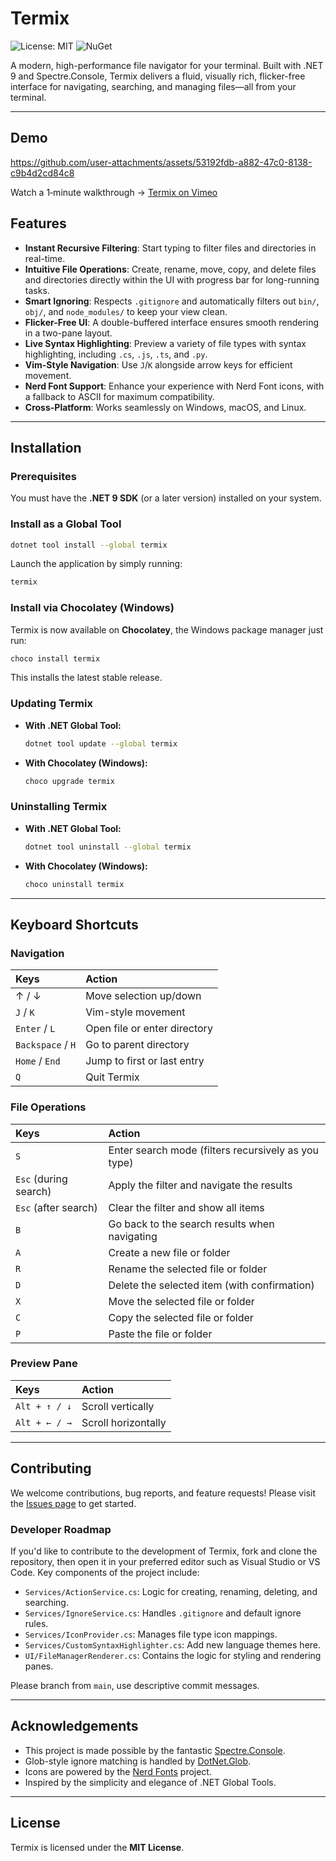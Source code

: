 # Termix

![License: MIT](https://img.shields.io/badge/License-MIT-blue.svg) ![NuGet](https://img.shields.io/nuget/v/Termix)

A modern, high-performance file navigator for your terminal. Built with .NET 9 and Spectre.Console, Termix delivers a fluid, visually rich, flicker-free interface for navigating, searching, and managing files—all from your terminal.

---

## Demo

https://github.com/user-attachments/assets/53192fdb-a882-47c0-8138-c9b4d2cd84c8

Watch a 1‑minute walkthrough → [Termix on Vimeo](https://vimeo.com/1105824424)

## Features

- **Instant Recursive Filtering**: Start typing to filter files and directories in real-time.
- **Intuitive File Operations**: Create, rename, move, copy, and delete files and directories directly within the UI with progress bar for long-running tasks.
- **Smart Ignoring**: Respects `.gitignore` and automatically filters out `bin/`, `obj/`, and `node_modules/` to keep your view clean.
- **Flicker-Free UI**: A double-buffered interface ensures smooth rendering in a two-pane layout.
- **Live Syntax Highlighting**: Preview a variety of file types with syntax highlighting, including `.cs`, `.js`, `.ts`, and `.py`.
- **Vim-Style Navigation**: Use `J`/`K` alongside arrow keys for efficient movement.
- **Nerd Font Support**: Enhance your experience with Nerd Font icons, with a fallback to ASCII for maximum compatibility.
- **Cross-Platform**: Works seamlessly on Windows, macOS, and Linux.

---

## Installation

### Prerequisites

You must have the **.NET 9 SDK** (or a later version) installed on your system.

### Install as a Global Tool

```bash
dotnet tool install --global termix
```

Launch the application by simply running:

```bash
termix
```

### Install via Chocolatey (Windows)

Termix is now available on **Chocolatey**, the Windows package manager ⁠just run:

```powershell
choco install termix
```

This installs the latest stable release.

### Updating Termix

- **With .NET Global Tool:**

  ```bash
  dotnet tool update --global termix
  ```

- **With Chocolatey (Windows):**

  ```powershell
  choco upgrade termix
  ```

### Uninstalling Termix

- **With .NET Global Tool:**

  ```bash
  dotnet tool uninstall --global termix
  ```

- **With Chocolatey (Windows):**

  ```powershell
  choco uninstall termix
  ```

---

## Keyboard Shortcuts

### Navigation

| Keys              | Action                       |
| :---------------- | :--------------------------- |
| ↑ / ↓             | Move selection up/down       |
| `J` / `K`         | Vim-style movement           |
| `Enter` / `L`     | Open file or enter directory |
| `Backspace` / `H` | Go to parent directory       |
| `Home` / `End`    | Jump to first or last entry  |
| `Q`               | Quit Termix                  |

### File Operations

| Keys                  | Action                                              |
| :-------------------- | :-------------------------------------------------- |
| `S`                   | Enter search mode (filters recursively as you type) |
| `Esc` (during search) | Apply the filter and navigate the results           |
| `Esc` (after search)  | Clear the filter and show all items                 |
| `B`                   | Go back to the search results when navigating       |
| `A`                   | Create a new file or folder                         |
| `R`                   | Rename the selected file or folder                  |
| `D`                   | Delete the selected item (with confirmation)        |
| `X`                   | Move the selected file or folder                    |
| `C`                   | Copy the selected file or folder                    |
| `P`                   | Paste the file or folder                            |

### Preview Pane

| Keys          | Action              |
| :------------ | :------------------ |
| `Alt + ↑ / ↓` | Scroll vertically   |
| `Alt + ← / →` | Scroll horizontally |

---

## Contributing

We welcome contributions, bug reports, and feature requests! Please visit the [Issues page](https://github.com/amrohan/termix/issues) to get started.

### Developer Roadmap

If you'd like to contribute to the development of Termix, fork and clone the repository, then open it in your preferred editor such as Visual Studio or VS Code. Key components of the project include:

- `Services/ActionService.cs`: Logic for creating, renaming, deleting, and searching.
- `Services/IgnoreService.cs`: Handles `.gitignore` and default ignore rules.
- `Services/IconProvider.cs`: Manages file type icon mappings.
- `Services/CustomSyntaxHighlighter.cs`: Add new language themes here.
- `UI/FileManagerRenderer.cs`: Contains the logic for styling and rendering panes.

Please branch from `main`, use descriptive commit messages.

---

## Acknowledgements

- This project is made possible by the fantastic [Spectre.Console](https://spectreconsole.net/).
- Glob-style ignore matching is handled by [DotNet.Glob](https://github.com/dazinator/DotNet.Glob).
- Icons are powered by the [Nerd Fonts](https://www.nerdfonts.com/) project.
- Inspired by the simplicity and elegance of .NET Global Tools.

---

## License

Termix is licensed under the **MIT License**.
